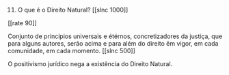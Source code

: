 11. O que é o Direito Natural?
[[slnc 1000]]

[[rate 90]]

Conjunto de princípios universais e étérnos, concretizadores da justiça, que para alguns autores, serão acima e para além do direito êm vigor, em cada comunidade, em cada momento.
[[slnc 500]]

O positivismo jurídico nega a existência do Direito Natural.
